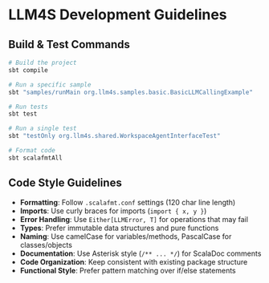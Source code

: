 # LLM4S Development Guidelines

## Build & Test Commands
```bash
# Build the project
sbt compile

# Run a specific sample
sbt "samples/runMain org.llm4s.samples.basic.BasicLLMCallingExample"

# Run tests
sbt test

# Run a single test
sbt "testOnly org.llm4s.shared.WorkspaceAgentInterfaceTest"

# Format code
sbt scalafmtAll
```

## Code Style Guidelines
- **Formatting**: Follow `.scalafmt.conf` settings (120 char line length)
- **Imports**: Use curly braces for imports (`import { x, y }`)
- **Error Handling**: Use `Either[LLMError, T]` for operations that may fail
- **Types**: Prefer immutable data structures and pure functions
- **Naming**: Use camelCase for variables/methods, PascalCase for classes/objects
- **Documentation**: Use Asterisk style (`/** ... */`) for ScalaDoc comments
- **Code Organization**: Keep consistent with existing package structure
- **Functional Style**: Prefer pattern matching over if/else statements